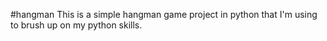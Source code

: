 #hangman
This is a simple hangman game project in python that I'm using to brush up on my python skills.